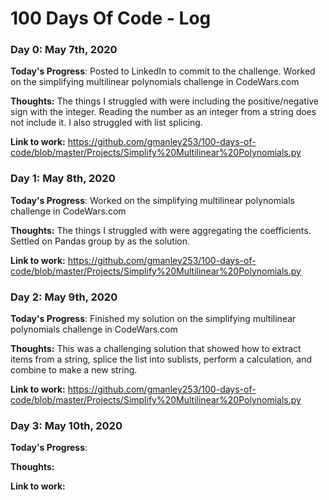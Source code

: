 # 100 Days Of Code - Log

### Day 0: May 7th, 2020

**Today's Progress**: Posted to LinkedIn to commit to the challenge. Worked on the simplifying multilinear polynomials challenge in CodeWars.com

**Thoughts:** The things I struggled with were including the positive/negative sign with the integer. Reading the number as an integer from a string does not include it. I also struggled with list splicing.

**Link to work:** https://github.com/gmanley253/100-days-of-code/blob/master/Projects/Simplify%20Multilinear%20Polynomials.py

### Day 1: May 8th, 2020

**Today's Progress**: Worked on the simplifying multilinear polynomials challenge in CodeWars.com

**Thoughts:** The things I struggled with were aggregating the coefficients. Settled on Pandas group by as the solution.

**Link to work:** https://github.com/gmanley253/100-days-of-code/blob/master/Projects/Simplify%20Multilinear%20Polynomials.py

### Day 2: May 9th, 2020

**Today's Progress**: Finished my solution on the simplifying multilinear polynomials challenge in CodeWars.com

**Thoughts:** This was a challenging solution that showed how to extract items from a string, splice the list into sublists, perform a calculation, and combine to make a new string.

**Link to work:** https://github.com/gmanley253/100-days-of-code/blob/master/Projects/Simplify%20Multilinear%20Polynomials.py

### Day 3: May 10th, 2020

**Today's Progress**: 

**Thoughts:** 

**Link to work:**






